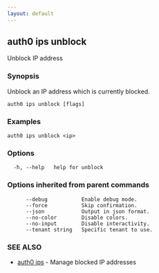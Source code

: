 ```yaml
---
layout: default
---
```

## auth0 ips unblock

Unblock IP address

### Synopsis

Unblock an IP address which is currently blocked.

```
auth0 ips unblock [flags]
```

### Examples

```
auth0 ips unblock <ip>
```

### Options

```
  -h, --help   help for unblock
```

### Options inherited from parent commands

```
      --debug           Enable debug mode.
      --force           Skip confirmation.
      --json            Output in json format.
      --no-color        Disable colors.
      --no-input        Disable interactivity.
      --tenant string   Specific tenant to use.
```

### SEE ALSO

* [auth0 ips](auth0_ips.md)	 - Manage blocked IP addresses

